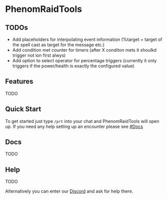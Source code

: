 # PhenomRaidTools

## TODOs
- Add placeholders for interpolating event information (%target = target of the spell cast as target for the message etc.)
- Add condition met counter for timers (after X conditon mets it shoulkd trigger not ion first alwys)
- Add option to select operator for percentage triggers (currently it only triggers if the power/health is exactly the configured value)

## Features
TODO

## Quick Start
To get started just type `/prt` into your chat and PhenomRaidTools will open up. If you need any help setting up an encounter please see [#Docs](https://github.com/PhenomDevel/PhenomRaidTools#docs)


## Docs
TODO

## Help
TODO

Alternatively you can enter our [Discord](https://discord.gg/j5yGbK) and ask for help there.